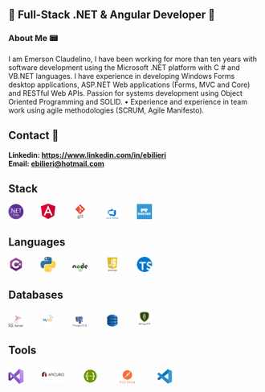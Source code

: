 ## 👋 Full-Stack .NET & Angular Developer 👋

### About Me :pager:

I am Emerson Claudelino, I have been working for more than ten years with software development using the Microsoft .NET platform with C # and VB.NET languages. I have experience in developing Windows Forms desktop applications, ASP.NET Web applications (Forms, MVC and Core) and RESTful Web APIs. Passion for systems development using Object Oriented Programming and SOLID.
• Experience and experience in team work using agile methodologies (SCRUM, Agile Manifesto).

## Contact 💬

**Linkedin: https://www.linkedin.com/in/ebilieri**
<br>
**Email:    ebilieri@hotmail.com**

## Stack
<p align="left">
  <img src="https://github.com/ebilieri/ebilieri/blob/main/assets/NET_Core_Logo.svg" width="30" title=".Net Core">
  <img src="https://github.com/ebilieri/ebilieri/blob/main/assets/angular-logo.png" width="30" title="Angular" hspace="30">
  <img src="https://github.com/ebilieri/ebilieri/blob/main/assets/git-logo.png" width="30" title="GIT">
  <img src="https://github.com/ebilieri/ebilieri/blob/main/assets/azure-devops.png" width="30" title="Azeure DevOps" hspace="30">
  <img src="https://github.com/ebilieri/ebilieri/blob/main/assets/rancher-containers.png" width="30" title="Rancher">
</p>

## Languages
<p align="left">
  <img src="https://github.com/ebilieri/ebilieri/blob/main/assets/c%23.png" width="30" title="C#">
  <img src="https://github.com/ebilieri/ebilieri/blob/main/assets/python.png" width="30" title="Python" hspace="30">
  <img src="https://github.com/ebilieri/ebilieri/blob/main/assets/node-js.png" width="30" title="Node JS">
  <img src="https://github.com/ebilieri/ebilieri/blob/main/assets/javascript.png" width="30" title="JavaScript" hspace="30">
  <img src="https://github.com/ebilieri/ebilieri/blob/main/assets/typescript-logo.svg" width="30" title="TypeScript">
</p>

## Databases
<p align="left">
  <img src="https://github.com/ebilieri/ebilieri/blob/main/assets/ms-sql-server.png" width="30" title="Microsoft SQL Server">
  <img src="https://github.com/ebilieri/ebilieri/blob/main/assets/mysql.png" width="30" title="MySQL" hspace="30">
  <img src="https://github.com/ebilieri/ebilieri/blob/main/assets/postgresql-logo.png" width="30" title="PostgreSQL">
  <img src="https://github.com/ebilieri/ebilieri/blob/main/assets/DynamoDB.png" width="30" title="DynamoDB" hspace="30">
  <img src="https://github.com/ebilieri/ebilieri/blob/main/assets/mongodb-logo.png" width="30" title="MongoDB">
</p>

## Tools
<p align="left">
  <img src="https://github.com/ebilieri/ebilieri/blob/main/assets/visual-studio-logo.jpg" width="30" title="Microsoft Visual Studio">
  <img src="https://github.com/ebilieri/ebilieri/blob/main/assets/apicurio.png" width="50" title="APICURIO" hspace="30">
  <img src="https://github.com/ebilieri/ebilieri/blob/main/assets/Swagger-logo.png" width="30" title="Swagger">
  <img src="https://github.com/ebilieri/ebilieri/blob/main/assets/postman.jpg" width="50" title="POSTMAN" hspace="30">
  <img src="https://github.com/ebilieri/ebilieri/blob/main/assets/visual-studio-code-1.svg" width="30" title="Visual Studio Code">
</p>
<!--
**ebilieri/ebilieri** is a ✨ _special_ ✨ repository because its `README.md` (this file) appears on your GitHub profile.

Here are some ideas to get you started:

- 🔭 I’m currently working on ...
- 🌱 I’m currently learning ...
- 👯 I’m looking to collaborate on ...
- 🤔 I’m looking for help with ...
- 💬 Ask me about ...
- 📫 How to reach me: ...
- 😄 Pronouns: ...
- ⚡ Fun fact: ...
-->
